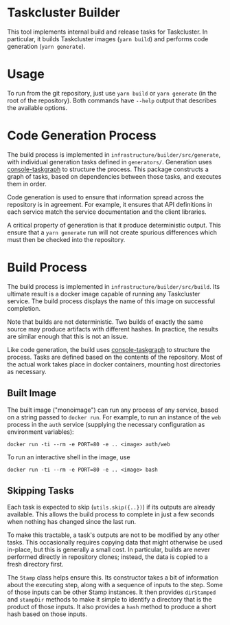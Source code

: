 # Taskcluster Builder

This tool implements internal build and release tasks for Taskcluster.
In particular, it builds Taskcluster images (`yarn build`) and performs code generation (`yarn generate`).

# Usage

To run from the git repository, just use `yarn build` or `yarn generate` (in the root of the repository).
Both commands have `--help` output that describes the available options.

# Code Generation Process

The build process is implemented in `infrastructure/builder/src/generate`, with individual generation tasks defined in `generators/`.
Generation uses [console-taskgraph](https://github.com/djmitche/console-taskgraph) to structure the process.
This package constructs a graph of tasks, based on dependencies between those tasks, and executes them in order.

Code generation is used to ensure that information spread across the repository is in agreement.
For example, it ensures that API definitions in each service match the service documentation and the client libraries.

A critical property of generation is that it produce deterministic output.
This ensure that a `yarn generate` run will not create spurious differences which must then be checked into the repository.

# Build Process

The build process is implemented in `infrastructure/builder/src/build`.
Its ultimate result is a docker image capable of running any Taskcluster service.
The build process displays the name of this image on successful completion.

Note that builds are not deterministic.
Two builds of exactly the same source may produce artifacts with different hashes.
In practice, the results are similar enough that this is not an issue.

Like code generation, the build uses [console-taskgraph](https://github.com/djmitche/console-taskgraph) to structure the process.
Tasks are defined based on the contents of the repository.
Most of the actual work takes place in docker containers, mounting host directories as necessary.

## Built Image

The built image ("monoimage") can run any process of any service, based on a string passed to `docker run`.
For example, to run an instance of the `web` process in the `auth` service (supplying the necessary configuration as environment variables):

```shell
docker run -ti --rm -e PORT=80 -e .. <image> auth/web
```

To run an interactive shell in the image, use

```shell
docker run -ti --rm -e PORT=80 -e .. <image> bash
```

## Skipping Tasks

Each task is expected to skip (`utils.skip({..})`) if its outputs are already available.
This allows the build process to complete in just a few seconds when nothing has changed since the last run.

To make this tractable, a task's outputs are not to be modified by any other tasks.
This occasionally requires copying data that might otherwise be used in-place, but this is generally a small cost.
In particular, builds are never performed directly in repository clones; instead, the data is copied to a fresh directory first.

The `Stamp` class helps ensure this.
Its constructor takes a bit of information about the executing step, along with a sequence of inputs to the step.
Some of those inputs can be other Stamp instances.
It then provides `dirStamped `and `stampDir` methods to make it simple to identify a directory that is the product of those inputs.
It also provides a `hash` method to produce a short hash based on those inputs.
